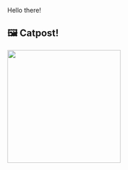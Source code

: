 Hello there!



## 🖼️ Catpost!

<sub>
    <img src="https://cdn2.thecatapi.com/images/9ss.jpg" height="256">
</sub>

